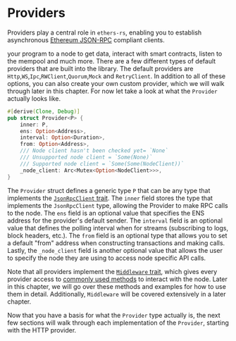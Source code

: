 # Providers

Providers play a central role in `ethers-rs`, enabling you to establish asynchronous [Ethereum JSON-RPC](https://github.com/ethereum/wiki/wiki/JSON-RPC) compliant clients.

 your program to a node to get data, interact with smart contracts, listen to the mempool and much more. There are a few different types of default providers that are built into the library. The default providers are `Http`,`WS`,`Ipc`,`RWClient`,`Quorum`,`Mock` and `RetryClient`. In addition to all of these options, you can also create your own custom provider, which we will walk through later in this chapter. For now let take a look at what the `Provider` actually looks like.


```rust
#[derive(Clone, Debug)]
pub struct Provider<P> {
    inner: P,
    ens: Option<Address>,
    interval: Option<Duration>,
    from: Option<Address>,
    /// Node client hasn't been checked yet= `None`
    /// Unsupported node client = `Some(None)`
    /// Supported node client = `Some(Some(NodeClient))`
    _node_client: Arc<Mutex<Option<NodeClient>>>,
}
```


The `Provider` struct defines a generic type `P` that can be any type that implements the [`JsonRpcClient` trait](https://docs.rs/ethers/latest/ethers/providers/trait.JsonRpcClient.html). The `inner` field stores the type that implements the `JsonRpcClient` type, allowing the Provider to make RPC calls to the node. The `ens` field is an optional value that specifies the ENS address for the provider's default sender. The `interval` field is an optional value that defines the polling interval when for streams (subscribing to logs, block headers, etc.). The `from` field is an optional type that allows you to set a default "from" address when constructing transactions and making calls. Lastly, the `_node_client` field is another optional value that allows the user to specify the node they are using to access node specific API calls. 


Note that all providers implement the [`Middleware` trait](https://docs.rs/ethers/latest/ethers/providers/trait.Middleware.html), which gives every provider access to [commonly used methods](https://docs.rs/ethers/latest/ethers/providers/struct.Provider.html#impl-Middleware-for-Provider%3CP%3E) to interact with the node. Later in this chapter, we will go over these methods and examples for how to use them in detail. Additionally, `Middleware` will be covered extensively in a later chapter.

Now that you have a basis for what the `Provider` type actually is, the next few sections will walk through each implementation of the `Provider`, starting with the HTTP provider.

